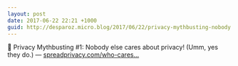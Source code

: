```yaml
---
layout: post
date: 2017-06-22 22:21 +1000
guid: http://desparoz.micro.blog/2017/06/22/privacy-mythbusting-nobody.html
---
```

🔗 Privacy Mythbusting #1: Nobody else cares about privacy! (Umm, yes they do.) — [spreadprivacy.com/who-cares...](https://spreadprivacy.com/who-cares-about-privacy-1606f4068a98?source=ifttt--------------2&gi=64eb7b0e4426)
